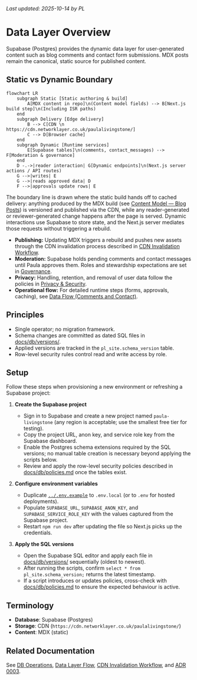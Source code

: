 _Last updated: 2025-10-14 by PL_

# Data Layer Overview

Supabase (Postgres) provides the dynamic data layer for user-generated content such as blog comments and contact form submissions. MDX posts remain the canonical, static source for published content.

## Static vs Dynamic Boundary

```mermaid
flowchart LR
    subgraph Static [Static authoring & build]
        A[MDX content in repo]\n(Content model fields) --> B[Next.js build step]\n(Including ISR paths)
    end
    subgraph Delivery [Edge delivery]
        B --> C[CDN \n https://cdn.networklayer.co.uk/paulalivingstone/]
        C --> D[Browser cache]
    end
    subgraph Dynamic [Runtime services]
        E[Supabase tables]\n(comments, contact_messages) --> F[Moderation & governance]
    end
    D -.->|reader interaction| G[Dynamic endpoints]\n(Next.js server actions / API routes)
    G -->|writes| E
    G -->|reads approved data| D
    F -->|approvals update rows| E
```

The boundary line is drawn where the static build hands off to cached delivery: anything produced by the MDX build (see [Content Model — Blog Posts](./03-content-model/blog.md)) is versioned and published via the CDN, while any reader-generated or reviewer-generated change happens after the page is served. Dynamic interactions use Supabase to store state, and the Next.js server mediates those requests without triggering a rebuild.

- **Publishing:** Updating MDX triggers a rebuild and pushes new assets through the CDN invalidation process described in [CDN Invalidation Workflow](./05-cdn-and-assets-invalidation.md).
- **Moderation:** Supabase holds pending comments and contact messages until Paula approves them. Roles and stewardship expectations are set in [Governance](./07-governance.md).
- **Privacy:** Handling, retention, and removal of user data follow the policies in [Privacy & Security](./08-privacy-and-security.md).
- **Operational flow:** For detailed runtime steps (forms, approvals, caching), see [Data Flow (Comments and Contact)](./data-layer/flow.md).

## Principles

- Single operator; no migration framework.
- Schema changes are committed as dated SQL files in [docs/db/versions/](./db/versions/).
- Applied versions are tracked in the `pl_site.schema_version` table.
- Row-level security rules control read and write access by role.

## Setup

Follow these steps when provisioning a new environment or refreshing a Supabase project:

1. **Create the Supabase project**
   - Sign in to Supabase and create a new project named `paula-livingstone` (any region is acceptable; use the smallest free tier for testing).
   - Copy the project URL, anon key, and service role key from the Supabase dashboard.
   - Enable the Postgres schema extensions required by the SQL versions; no manual table creation is necessary beyond applying the scripts below.
   - Review and apply the row-level security policies described in [docs/db/policies.md](./db/policies.md) once the tables exist.

2. **Configure environment variables**
   - Duplicate [`../.env.example`](../.env.example) to `.env.local` (or to `.env` for hosted deployments).
   - Populate `SUPABASE_URL`, `SUPABASE_ANON_KEY`, and `SUPABASE_SERVICE_ROLE_KEY` with the values captured from the Supabase project.
   - Restart `npm run dev` after updating the file so Next.js picks up the credentials.

3. **Apply the SQL versions**
   - Open the Supabase SQL editor and apply each file in [docs/db/versions/](./db/versions/) sequentially (oldest to newest).
   - After running the scripts, confirm `select * from pl_site.schema_version;` returns the latest timestamp.
   - If a script introduces or updates policies, cross-check with [docs/db/policies.md](./db/policies.md) to ensure the expected behaviour is active.

## Terminology

- **Database**: Supabase (Postgres)
- **Storage**: CDN (`https://cdn.networklayer.co.uk/paulalivingstone/`)
- **Content**: MDX (static)

## Related Documentation

See [DB Operations](./db/README.md), [Data Layer Flow](./data-layer/flow.md), [CDN Invalidation Workflow](./05-cdn-and-assets-invalidation.md), and [ADR 0003](./decisions/0003-adopt-supabase-no-migrations.md).
